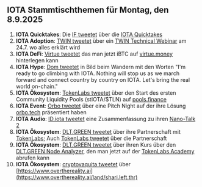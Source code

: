 ## IOTA Stammtischthemen für Montag, den 8.9.2025

1. **IOTA Quicktakes**: Die [IF tweetet]() über die [IOTA Quicktakes]()
2. **IOTA Adoption**: [TWIN tweetet](https://x.com/TWINGlobalOrg/status/1962496003686256821) über ein [TWIN Technical Webinar](https://luma.com/jnjr4qbc) am 24.7. wo alles erklärt wird
3. **IOTA DeFi**: [Virtue tweetet](https://x.com/Virtue_Money/status/1962506736864010610) das man jetzt iBTC auf [virtue.money](https://virtue.money/) hinterlegen kann
4. **IOTA Hype**: [Dom tweetet](https://x.com/DomSchiener/status/1962521536939635076) in Bild beim Wandern mit den Worten "I'm ready to go climbing with IOTA. Nothing will stop us as we march forward and connect country by country on IOTA. Let's bring the real world on-chain."
5. **IOTA Ökosystem**: [TokenLabs tweetet](https://x.com/TokenLabsX/status/1962579861475598633) über den Start des ersten Community Liquidity Pools (stIOTA/$TLN) auf [pools.finance](pools.finance)
6. **IOTA Event**: [Orbo tweetet](https://x.com/HelloOrobo/status/1962749686533763128) über eine Pitch Night auf der ihre Lösung [orbo.tech](https://www.orobo.tech/) präsentiert haben
7. **IOTA Audio**: [ID.iota tweetet](https://x.com/id_iota/status/1962590916453060934) eine Zusammenfassung zu ihren [Nano-Talk 2](https://x.com/id_iota/status/1962590916453060934)
8. **IOTA Ökosystem**: [DLT.GREEN tweetet](https://x.com/dlt_green/status/1962782904318038220) über ihre Partnerschaft mit [TokenLabs](https://x.com/TokenLabsX); Auch [TokenLabs tweetet](https://x.com/TokenLabsX/status/1962786400257904967) über die Partnerschaft
9. **IOTA Ökosystem**: [DLT.GREEN tweetet](https://x.com/dlt_green/status/1962803931186082196) über ihren Kurs über den [DLT.GREEN Node Analyzer](https://dlt.green/), den man jetzt auf der [TokenLabs Academy](https://tokenlabs.network/academy) abrufen kann
10. **IOTA Ökosystem**: [cryptovaquita tweetet](https://x.com/cryptovaquita/status/1962822297548440001) über [https://www.overthereality.ai](https://www.overthereality.ai/land/shari.left.thr)
